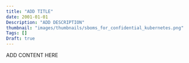 ```yaml
---
title: "ADD TITLE"
date: 2001-01-01
Description: "ADD DESCRIPTION"
thumbnail: "images/thumbnails/sboms_for_confidential_kubernetes.png"
Tags: []
Draft: true
---
```


ADD CONTENT HERE
